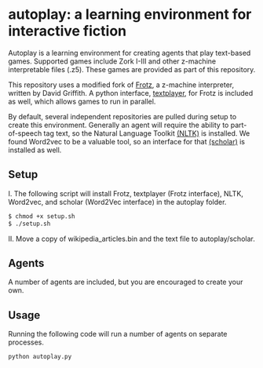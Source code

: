 
# autoplay: a learning environment for interactive fiction

Autoplay is a learning environment for creating agents that play text-based games. Supported games include Zork I-III and other z-machine interpretable files (.z5). These games are provided as part of this repository.

This repository uses a modified fork of [Frotz](https://github.com/DavidGriffith/frotz), a z-machine interpreter, written by David Griffith. A python interface, [textplayer](https://github.com/kingjamesiv/textplayer), for Frotz is included as well, which allows games to run in parallel.

By default, several independent repositories are pulled during setup to create this environment. Generally an agent will require the ability to part-of-speech tag text, so the Natural Language Toolkit [(NLTK)](http://www.nltk.org/) is installed. We found Word2vec to be a valuable tool, so an interface for that [(scholar)](https://github.com/kingjamesiv/scholar) is installed as well.

## Setup

I. The following script will install Frotz, textplayer (Frotz interface), NLTK, Word2vec, and scholar (Word2Vec interface) in the autoplay folder.

```bash
$ chmod +x setup.sh
$ ./setup.sh
```

II. Move a copy of wikipedia_articles.bin and the text file to autoplay/scholar.

## Agents

A number of agents are included, but you are encouraged to create your own.

## Usage

Running the following code will run a number of agents on separate processes.

```python
python autoplay.py
```
